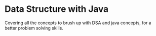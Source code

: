 # Data Structure with Java
Covering all the concepts to brush up with DSA and java concepts, for a better problem solving skills.
